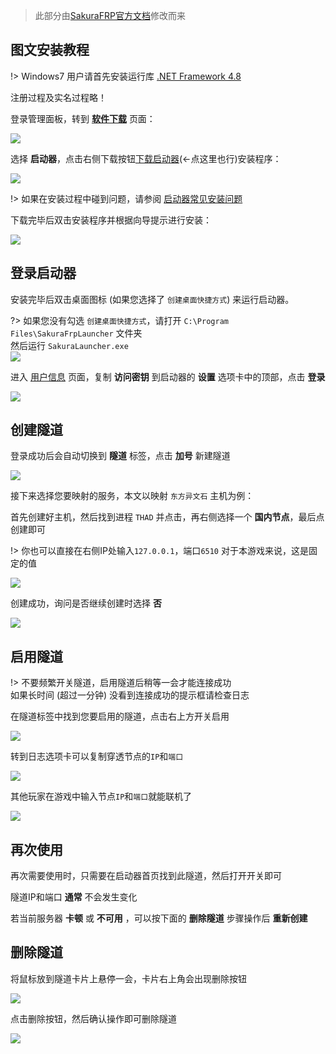 
 > 此部分由[SakuraFRP官方文档](https://doc.natfrp.com/)修改而来

## 图文安装教程

!> Windows7 用户请首先安装运行库 [.NET Framework 4.8](https://go.microsoft.com/fwlink/?linkid=2088631)

注册过程及实名过程略！

登录管理面板，转到 **[软件下载](https://www.natfrp.com/tunnel/download)** 页面：

![](_static/download.png)

选择 **启动器**，点击右侧下载按钮[下载启动器](https://getfrp.sh/l/SakuraLauncher.exe)(←点这里也行)安装程序：

![](_static/usage-0.png)

!> 如果在安装过程中碰到问题，请参阅 [启动器常见安装问题](https://doc.natfrp.com/#/faq/launcher?id=install)

下载完毕后双击安装程序并根据向导提示进行安装：

![](_static/usage-1.png)

## 登录启动器

安装完毕后双击桌面图标 (如果您选择了 `创建桌面快捷方式`) 来运行启动器。

?> 如果您没有勾选 `创建桌面快捷方式`，请打开 `C:\Program Files\SakuraFrpLauncher` 文件夹  
然后运行 `SakuraLauncher.exe`  
![](_static/usage-2.png)

进入 [用户信息](https://www.natfrp.com/user/profile ':target=_blank') 页面，复制 **访问密钥** 到启动器的 **设置** 选项卡中的顶部，点击 **登录**

![](_static/usage-3.png)

## 创建隧道

登录成功后会自动切换到 **隧道** 标签，点击 **加号** 新建隧道

![](_static/usage-4.png)

接下来选择您要映射的服务，本文以映射 `东方异文石` 主机为例：

首先创建好主机，然后找到进程 `THAD` 并点击，再右侧选择一个 **国内节点**，最后点创建即可

!> 你也可以直接在右侧IP处输入`127.0.0.1`，端口`6510`  对于本游戏来说，这是固定的值

![](_static/usage-5.png)

创建成功，询问是否继续创建时选择 **否**

![](_static/usage-6.png)

## 启用隧道

!> 不要频繁开关隧道，启用隧道后稍等一会才能连接成功  
如果长时间 (超过一分钟) 没看到连接成功的提示框请检查日志

在隧道标签中找到您要启用的隧道，点击右上方开关启用

![](_static/usage-7.png)

转到日志选项卡可以复制穿透节点的`IP`和`端口`

![](_static/usage-9.png)

其他玩家在游戏中输入节点`IP`和`端口`就能联机了

![](_static/usage-10.png)

## 再次使用

再次需要使用时，只需要在启动器首页找到此隧道，然后打开开关即可

隧道IP和端口 **通常** 不会发生变化

若当前服务器 **卡顿** 或 **不可用** ，可以按下面的 **删除隧道** 步骤操作后 **重新创建**

## 删除隧道

将鼠标放到隧道卡片上悬停一会，卡片右上角会出现删除按钮

![](_static/usage-11.png)

点击删除按钮，然后确认操作即可删除隧道

![](_static/usage-12.png)

